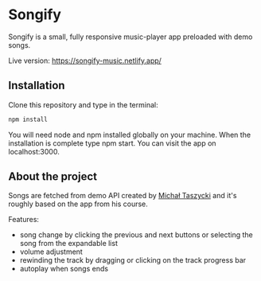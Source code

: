 # Songify

Songify is a small, fully responsive music-player app preloaded with demo songs.

Live version: https://songify-music.netlify.app/

## Installation

Clone this repository and type in the terminal:

```bash
npm install
```

You will need node and npm installed globally on your machine. When the installation is complete type npm start. You can visit the app on localhost:3000.

## About the project

Songs are fetched from demo API created by [Michał Taszycki](https://kursreacta.pl/) and it's roughly based on the app from his course.

Features:

- song change by clicking the previous and next buttons or selecting the song from the expandable list
- volume adjustment
- rewinding the track by dragging or clicking on the track progress bar
- autoplay when songs ends
